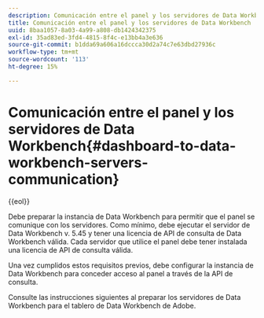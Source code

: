```yaml
---
description: Comunicación entre el panel y los servidores de Data Workbench
title: Comunicación entre el panel y los servidores de Data Workbench
uuid: 8baa1057-8a03-4a99-a808-db1424342375
exl-id: 35ad83ed-3fd4-4815-8f4c-e13bb4a3e636
source-git-commit: b1dda69a606a16dccca30d2a74c7e63dbd27936c
workflow-type: tm+mt
source-wordcount: '113'
ht-degree: 15%

---
```


# Comunicación entre el panel y los servidores de Data Workbench{#dashboard-to-data-workbench-servers-communication}

{{eol}}

Debe preparar la instancia de Data Workbench para permitir que el panel se comunique con los servidores. Como mínimo, debe ejecutar el servidor de Data Workbench v. 5.45 y tener una licencia de API de consulta de Data Workbench válida. Cada servidor que utilice el panel debe tener instalada una licencia de API de consulta válida.

Una vez cumplidos estos requisitos previos, debe configurar la instancia de Data Workbench para conceder acceso al panel a través de la API de consulta.

Consulte las instrucciones siguientes al preparar los servidores de Data Workbench para el tablero de Data Workbench de Adobe.

